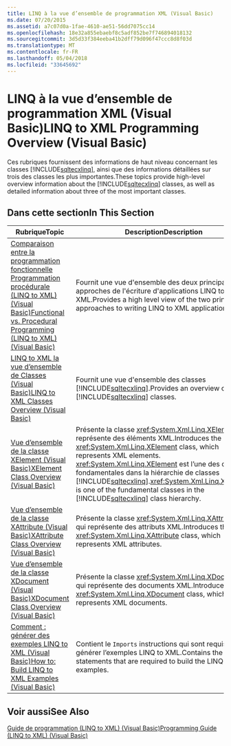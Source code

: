 ```yaml
---
title: LINQ à la vue d’ensemble de programmation XML (Visual Basic)
ms.date: 07/20/2015
ms.assetid: a7c07d0a-1fae-4610-ae51-56dd7075cc14
ms.openlocfilehash: 18e32a855ebaebf8c5adf852be7f746894018132
ms.sourcegitcommit: 3d5d33f384eeba41b2dff79d096f47ccc8d8f03d
ms.translationtype: MT
ms.contentlocale: fr-FR
ms.lasthandoff: 05/04/2018
ms.locfileid: "33645692"
---
```

# <a name="linq-to-xml-programming-overview-visual-basic"></a><span data-ttu-id="d802e-102">LINQ à la vue d’ensemble de programmation XML (Visual Basic)</span><span class="sxs-lookup"><span data-stu-id="d802e-102">LINQ to XML Programming Overview (Visual Basic)</span></span>
<span data-ttu-id="d802e-103">Ces rubriques fournissent des informations de haut niveau concernant les classes [!INCLUDE[sqltecxlinq](~/includes/sqltecxlinq-md.md)], ainsi que des informations détaillées sur trois des classes les plus importantes.</span><span class="sxs-lookup"><span data-stu-id="d802e-103">These topics provide high-level overview information about the [!INCLUDE[sqltecxlinq](~/includes/sqltecxlinq-md.md)] classes, as well as detailed information about three of the most important classes.</span></span>  
  
## <a name="in-this-section"></a><span data-ttu-id="d802e-104">Dans cette section</span><span class="sxs-lookup"><span data-stu-id="d802e-104">In This Section</span></span>  
  
|<span data-ttu-id="d802e-105">Rubrique</span><span class="sxs-lookup"><span data-stu-id="d802e-105">Topic</span></span>|<span data-ttu-id="d802e-106">Description</span><span class="sxs-lookup"><span data-stu-id="d802e-106">Description</span></span>|  
|-----------|-----------------|  
|[<span data-ttu-id="d802e-107">Comparaison entre la programmation fonctionnelle Programmation procédurale (LINQ to XML) (Visual Basic)</span><span class="sxs-lookup"><span data-stu-id="d802e-107">Functional vs. Procedural Programming (LINQ to XML) (Visual Basic)</span></span>](../../../../visual-basic/programming-guide/concepts/linq/functional-vs-procedural-programming-linq-to-xml.md)|<span data-ttu-id="d802e-108">Fournit une vue d'ensemble des deux principales approches de l'écriture d'applications LINQ to XML.</span><span class="sxs-lookup"><span data-stu-id="d802e-108">Provides a high level view of the two principle approaches to writing LINQ to XML applications.</span></span>|  
|[<span data-ttu-id="d802e-109">LINQ to XML la vue d’ensemble de Classes (Visual Basic)</span><span class="sxs-lookup"><span data-stu-id="d802e-109">LINQ to XML Classes Overview (Visual Basic)</span></span>](../../../../visual-basic/programming-guide/concepts/linq/linq-to-xml-classes-overview.md)|<span data-ttu-id="d802e-110">Fournit une vue d'ensemble des classes [!INCLUDE[sqltecxlinq](~/includes/sqltecxlinq-md.md)].</span><span class="sxs-lookup"><span data-stu-id="d802e-110">Provides an overview of the [!INCLUDE[sqltecxlinq](~/includes/sqltecxlinq-md.md)] classes.</span></span>|  
|[<span data-ttu-id="d802e-111">Vue d’ensemble de la classe XElement (Visual Basic)</span><span class="sxs-lookup"><span data-stu-id="d802e-111">XElement Class Overview (Visual Basic)</span></span>](../../../../visual-basic/programming-guide/concepts/linq/xelement-class-overview.md)|<span data-ttu-id="d802e-112">Présente la classe <xref:System.Xml.Linq.XElement>, qui représente des éléments XML.</span><span class="sxs-lookup"><span data-stu-id="d802e-112">Introduces the <xref:System.Xml.Linq.XElement> class, which represents XML elements.</span></span> <span data-ttu-id="d802e-113"><xref:System.Xml.Linq.XElement> est l’une des classes fondamentales dans la hiérarchie de classes [!INCLUDE[sqltecxlinq](~/includes/sqltecxlinq-md.md)].</span><span class="sxs-lookup"><span data-stu-id="d802e-113"><xref:System.Xml.Linq.XElement> is one of the fundamental classes in the [!INCLUDE[sqltecxlinq](~/includes/sqltecxlinq-md.md)] class hierarchy.</span></span>|  
|[<span data-ttu-id="d802e-114">Vue d’ensemble de la classe XAttribute (Visual Basic)</span><span class="sxs-lookup"><span data-stu-id="d802e-114">XAttribute Class Overview (Visual Basic)</span></span>](../../../../visual-basic/programming-guide/concepts/linq/xattribute-class-overview.md)|<span data-ttu-id="d802e-115">Présente la classe <xref:System.Xml.Linq.XAttribute>, qui représente des attributs XML.</span><span class="sxs-lookup"><span data-stu-id="d802e-115">Introduces the <xref:System.Xml.Linq.XAttribute> class, which represents XML attributes.</span></span>|  
|[<span data-ttu-id="d802e-116">Vue d’ensemble de la classe XDocument (Visual Basic)</span><span class="sxs-lookup"><span data-stu-id="d802e-116">XDocument Class Overview (Visual Basic)</span></span>](../../../../visual-basic/programming-guide/concepts/linq/xdocument-class-overview.md)|<span data-ttu-id="d802e-117">Présente la classe <xref:System.Xml.Linq.XDocument>, qui représente des documents XML.</span><span class="sxs-lookup"><span data-stu-id="d802e-117">Introduces the <xref:System.Xml.Linq.XDocument> class, which represents XML documents.</span></span>|  
|[<span data-ttu-id="d802e-118">Comment : générer des exemples LINQ to XML (Visual Basic)</span><span class="sxs-lookup"><span data-stu-id="d802e-118">How to: Build LINQ to XML Examples (Visual Basic)</span></span>](../../../../visual-basic/programming-guide/concepts/linq/how-to-build-linq-to-xml-examples.md)|<span data-ttu-id="d802e-119">Contient le `Imports` instructions qui sont requises pour générer l’exemples LINQ to XML.</span><span class="sxs-lookup"><span data-stu-id="d802e-119">Contains the `Imports` statements that are required to build the LINQ to XML examples.</span></span>|  
  
## <a name="see-also"></a><span data-ttu-id="d802e-120">Voir aussi</span><span class="sxs-lookup"><span data-stu-id="d802e-120">See Also</span></span>  
 [<span data-ttu-id="d802e-121">Guide de programmation (LINQ to XML) (Visual Basic)</span><span class="sxs-lookup"><span data-stu-id="d802e-121">Programming Guide (LINQ to XML) (Visual Basic)</span></span>](../../../../visual-basic/programming-guide/concepts/linq/programming-guide-linq-to-xml.md)
